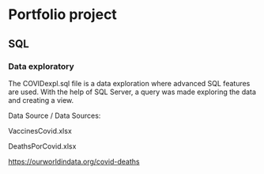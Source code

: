 # Portfolio project 


## SQL

### Data exploratory 
The COVIDexpl.sql file is a data exploration where advanced SQL features are used. With the help of SQL Server, a query was made exploring the data and creating a view.

Data Source / Data Sources:

VaccinesCovid.xlsx

DeathsPorCovid.xlsx

https://ourworldindata.org/covid-deaths



